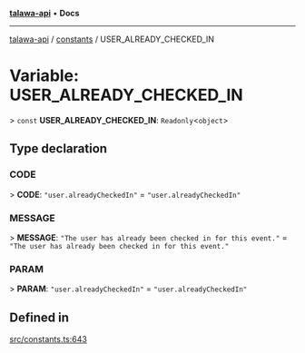 [**talawa-api**](../../README.md) • **Docs**

***

[talawa-api](../../modules.md) / [constants](../README.md) / USER\_ALREADY\_CHECKED\_IN

# Variable: USER\_ALREADY\_CHECKED\_IN

\> `const` **USER\_ALREADY\_CHECKED\_IN**: `Readonly`\<`object`\>

## Type declaration

### CODE

\> **CODE**: `"user.alreadyCheckedIn"` = `"user.alreadyCheckedIn"`

### MESSAGE

\> **MESSAGE**: `"The user has already been checked in for this event."` = `"The user has already been checked in for this event."`

### PARAM

\> **PARAM**: `"user.alreadyCheckedIn"` = `"user.alreadyCheckedIn"`

## Defined in

[src/constants.ts:643](https://github.com/PalisadoesFoundation/talawa-api/blob/0e711c6a6b57f55ab5776fc9c8edfc5ebc0b3d70/src/constants.ts#L643)
